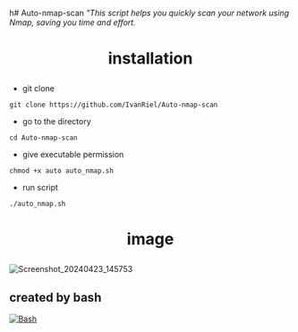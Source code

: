 h# Auto-nmap-scan
<i>"This script helps you quickly scan your network using Nmap, saving you time and effort.</i>


<b><h1><p align="center">installation</p></h1></b>

- git clone
```
git clone https://github.com/IvanRiel/Auto-nmap-scan
```
- go to the directory
```
cd Auto-nmap-scan
```
- give executable permission
```
chmod +x auto auto_nmap.sh
```
- run script
```
./auto_nmap.sh
```


<b><h1><p align="center">image</p></h1></b>


![Screenshot_20240423_145753](https://github.com/IvanRiel/Auto-nmap-scan/assets/166489209/1809b3bd-9bdf-4add-b1b7-635da0a398ab)


## created by bash

[![Bash][bash-shield]][bash-url]

[bash-shield]: https://img.shields.io/badge/Bash-4EAA25?style=for-the-badge&logo=gnu-bash&logoColor=white
[bash-url]: https://www.gnu.org/software/bash/